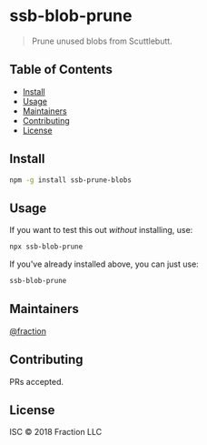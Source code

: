 # ssb-blob-prune

> Prune unused blobs from Scuttlebutt.

## Table of Contents

- [Install](#install)
- [Usage](#usage)
- [Maintainers](#maintainers)
- [Contributing](#contributing)
- [License](#license)

## Install

```sh
npm -g install ssb-prune-blobs
```

## Usage

If you want to test this out *without* installing, use:

```sh
npx ssb-blob-prune
```

If you've already installed above, you can just use:

```sh
ssb-blob-prune
```

## Maintainers

[@fraction](https://github.com/fraction)

## Contributing

PRs accepted.

## License

ISC © 2018 Fraction LLC
